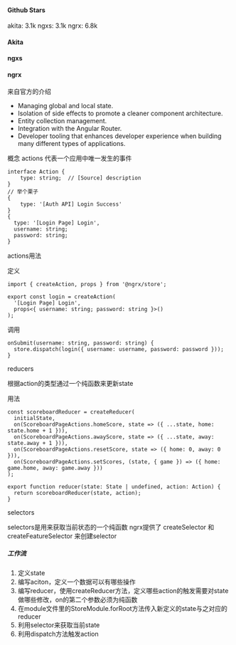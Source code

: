 
#### Github Stars

akita: 3.1k
ngxs: 3.1k
ngrx: 6.8k


#### Akita

#### ngxs



#### ngrx

来自官方的介绍

- Managing global and local state.
- Isolation of side effects to promote a cleaner component architecture.
- Entity collection management.
- Integration with the Angular Router.
- Developer tooling that enhances developer experience when building many different types of applications.

概念
actions
代表一个应用中唯一发生的事件

```
interface Action {
	type: string;  // [Source] description
}
// 举个栗子
{
	type: '[Auth API] Login Success'
}
{
  type: '[Login Page] Login',
  username: string;
  password: string;
}
```

actions用法

定义
```
import { createAction, props } from '@ngrx/store';

export const login = createAction(
  '[Login Page] Login',
  props<{ username: string; password: string }>()
);
```

调用

```
onSubmit(username: string, password: string) {
  store.dispatch(login({ username: username, password: password }));
}
```

reducers

根据action的类型通过一个纯函数来更新state

用法

```
const scoreboardReducer = createReducer(
  initialState,
  on(ScoreboardPageActions.homeScore, state => ({ ...state, home: state.home + 1 })),
  on(ScoreboardPageActions.awayScore, state => ({ ...state, away: state.away + 1 })),
  on(ScoreboardPageActions.resetScore, state => ({ home: 0, away: 0 })),
  on(ScoreboardPageActions.setScores, (state, { game }) => ({ home: game.home, away: game.away }))
);

export function reducer(state: State | undefined, action: Action) {
  return scoreboardReducer(state, action);
}
```

selectors

selectors是用来获取当前状态的一个纯函数
ngrx提供了 createSelector 和 createFeatureSelector 来创建selector


##### 工作流

1. 定义state
2. 编写aciton，定义一个数据可以有哪些操作
3. 编写reducer，使用createReducer方法，定义哪些action的触发需要对state做哪些修改，on的第二个参数必须为纯函数
4. 在module文件里的StoreModule.forRoot方法传入新定义的state与之对应的reducer
5. 利用selector来获取当前state
6. 利用dispatch方法触发action

